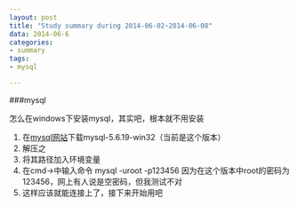 ```yaml
---
layout: post
title: "Study summary during 2014-06-02~2014-06-08"
data: 2014-06-6
categories:
- summary
tags:
- mysql

---
```


###mysql

怎么在windows下安装mysql，其实吧，根本就不用安装

1. 在<a href="http://dev.mysql.com/downloads/mysql/" target="_blank">mysql网站</a>下载mysql-5.6.19-win32（当前是这个版本）
2. 解压之
3. 将其路径加入环境变量
4. 在cmd->中输入命令
       mysql -uroot -p123456
   因为在这个版本中root的密码为123456，网上有人说是空密码，但我测试不对
5. 这样应该就能连接上了，接下来开始用吧
